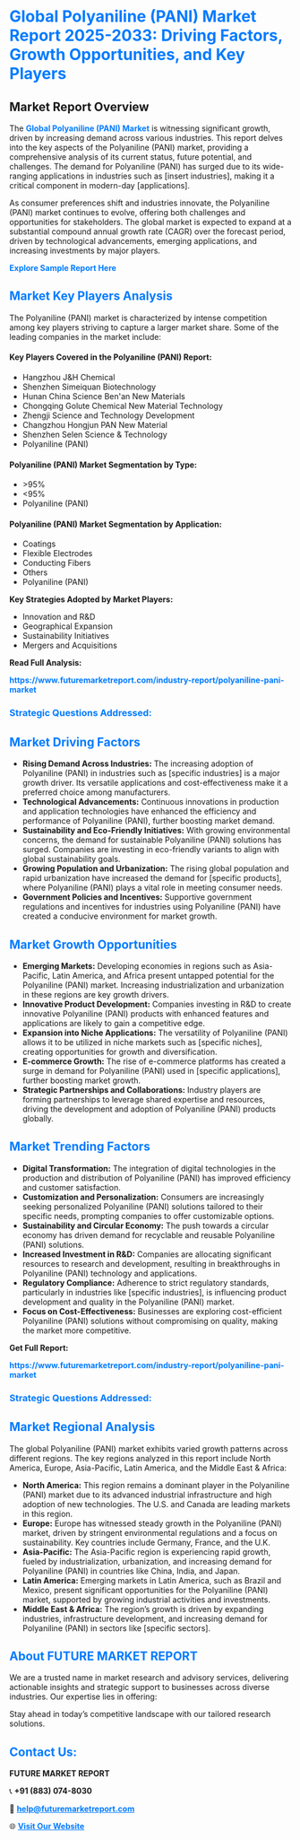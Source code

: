 <h1 style="color: #007BFF;">Global Polyaniline (PANI) Market Report 2025-2033: Driving Factors, Growth Opportunities, and Key Players</h1>

<section id="overview">
<h2>Market Report Overview</h2>
<p>The <a href="https://www.futuremarketreport.com/industry-report/polyaniline-pani-market" style="color: #007BFF; text-decoration: none;"><strong>Global Polyaniline (PANI) Market</strong></a> is witnessing significant growth, driven by increasing demand across various industries. This report delves into the key aspects of the Polyaniline (PANI) market, providing a comprehensive analysis of its current status, future potential, and challenges. The demand for Polyaniline (PANI) has surged due to its wide-ranging applications in industries such as [insert industries], making it a critical component in modern-day [applications].</p>
<p>As consumer preferences shift and industries innovate, the Polyaniline (PANI) market continues to evolve, offering both challenges and opportunities for stakeholders. The global market is expected to expand at a substantial compound annual growth rate (CAGR) over the forecast period, driven by technological advancements, emerging applications, and increasing investments by major players.</p>
</section>

<section id="overview">
<p><a href="https://www.futuremarketreport.com/request-sample/reportId=107944" style="color: #007BFF; text-decoration: none;"><strong>Explore Sample Report Here</strong></a></p>
</section>

<section id="key-players">
<h2 style="color: #007BFF;">Market Key Players Analysis</h2>
<p>The Polyaniline (PANI) market is characterized by intense competition among key players striving to capture a larger market share. Some of the leading companies in the market include:</p>
<h4>Key Players Covered in the Polyaniline (PANI) Report:</h4>
<ul><li>Hangzhou J&amp;H Chemical</li><li>Shenzhen Simeiquan Biotechnology</li><li>Hunan China Science Ben&#039;an New Materials</li><li>Chongqing Golute Chemical New Material Technology</li><li>Zhengji Science and Technology Development</li><li>Changzhou Hongjun PAN New Material</li><li>Shenzhen Selen Science &amp; Technology</li><li>Polyaniline (PANI)</li></ul>
<h4>Polyaniline (PANI) Market Segmentation by Type:</h4>
<ul><li>&gt;95%</li><li>&lt;95%</li><li>Polyaniline (PANI)</li></ul>

<h4>Polyaniline (PANI) Market Segmentation by Application:</h4>
<ul><li>Coatings</li><li>Flexible Electrodes</li><li>Conducting Fibers</li><li>Others</li><li>Polyaniline (PANI)</li></ul>
<p><strong>Key Strategies Adopted by Market Players:</strong></p>
<ul>
<li>Innovation and R&D</li>
<li>Geographical Expansion</li>
<li>Sustainability Initiatives</li>
<li>Mergers and Acquisitions</li>
</ul>
</section>

<section>
<p><strong>Read Full Analysis: </strong></p><a href="https://www.futuremarketreport.com/industry-report/polyaniline-pani-market" style="color: #007BFF; text-decoration: none;"><strong>https://www.futuremarketreport.com/industry-report/polyaniline-pani-market</strong></a>
<h3 style="color: #007BFF;">Strategic Questions Addressed:</h3>
</section>

<section id="driving-factors">
<h2 style="color: #007BFF;">Market Driving Factors</h2>
<ul>
<li><strong>Rising Demand Across Industries:</strong> The increasing adoption of Polyaniline (PANI) in industries such as [specific industries] is a major growth driver. Its versatile applications and cost-effectiveness make it a preferred choice among manufacturers.</li>
<li><strong>Technological Advancements:</strong> Continuous innovations in production and application technologies have enhanced the efficiency and performance of Polyaniline (PANI), further boosting market demand.</li>
<li><strong>Sustainability and Eco-Friendly Initiatives:</strong> With growing environmental concerns, the demand for sustainable Polyaniline (PANI) solutions has surged. Companies are investing in eco-friendly variants to align with global sustainability goals.</li>
<li><strong>Growing Population and Urbanization:</strong> The rising global population and rapid urbanization have increased the demand for [specific products], where Polyaniline (PANI) plays a vital role in meeting consumer needs.</li>
<li><strong>Government Policies and Incentives:</strong> Supportive government regulations and incentives for industries using Polyaniline (PANI) have created a conducive environment for market growth.</li>
</ul>
</section>

<section id="growth-opportunities">
<h2 style="color: #007BFF;">Market Growth Opportunities</h2>
<ul>
<li><strong>Emerging Markets:</strong> Developing economies in regions such as Asia-Pacific, Latin America, and Africa present untapped potential for the Polyaniline (PANI) market. Increasing industrialization and urbanization in these regions are key growth drivers.</li>
<li><strong>Innovative Product Development:</strong> Companies investing in R&D to create innovative Polyaniline (PANI) products with enhanced features and applications are likely to gain a competitive edge.</li>
<li><strong>Expansion into Niche Applications:</strong> The versatility of Polyaniline (PANI) allows it to be utilized in niche markets such as [specific niches], creating opportunities for growth and diversification.</li>
<li><strong>E-commerce Growth:</strong> The rise of e-commerce platforms has created a surge in demand for Polyaniline (PANI) used in [specific applications], further boosting market growth.</li>
<li><strong>Strategic Partnerships and Collaborations:</strong> Industry players are forming partnerships to leverage shared expertise and resources, driving the development and adoption of Polyaniline (PANI) products globally.</li>
</ul>
</section>

<section id="trending-factors">
<h2 style="color: #007BFF;">Market Trending Factors</h2>
<ul>
<li><strong>Digital Transformation:</strong> The integration of digital technologies in the production and distribution of Polyaniline (PANI) has improved efficiency and customer satisfaction.</li>
<li><strong>Customization and Personalization:</strong> Consumers are increasingly seeking personalized Polyaniline (PANI) solutions tailored to their specific needs, prompting companies to offer customizable options.</li>
<li><strong>Sustainability and Circular Economy:</strong> The push towards a circular economy has driven demand for recyclable and reusable Polyaniline (PANI) solutions.</li>
<li><strong>Increased Investment in R&D:</strong> Companies are allocating significant resources to research and development, resulting in breakthroughs in Polyaniline (PANI) technology and applications.</li>
<li><strong>Regulatory Compliance:</strong> Adherence to strict regulatory standards, particularly in industries like [specific industries], is influencing product development and quality in the Polyaniline (PANI) market.</li>
<li><strong>Focus on Cost-Effectiveness:</strong> Businesses are exploring cost-efficient Polyaniline (PANI) solutions without compromising on quality, making the market more competitive.</li>
</ul>
</section>

<section>
<p><strong>Get Full Report: </strong></p><a href="https://www.futuremarketreport.com/industry-report/polyaniline-pani-market" style="color: #007BFF; text-decoration: none;"><strong>https://www.futuremarketreport.com/industry-report/polyaniline-pani-market</strong></a>
<h3 style="color: #007BFF;">Strategic Questions Addressed:</h3>
</section>


<section id="regional-analysis">
<h2 style="color: #007BFF;">Market Regional Analysis</h2>
<p>The global Polyaniline (PANI) market exhibits varied growth patterns across different regions. The key regions analyzed in this report include North America, Europe, Asia-Pacific, Latin America, and the Middle East & Africa:</p>
<ul>
<li><strong>North America:</strong> This region remains a dominant player in the Polyaniline (PANI) market due to its advanced industrial infrastructure and high adoption of new technologies. The U.S. and Canada are leading markets in this region.</li>
<li><strong>Europe:</strong> Europe has witnessed steady growth in the Polyaniline (PANI) market, driven by stringent environmental regulations and a focus on sustainability. Key countries include Germany, France, and the U.K.</li>
<li><strong>Asia-Pacific:</strong> The Asia-Pacific region is experiencing rapid growth, fueled by industrialization, urbanization, and increasing demand for Polyaniline (PANI) in countries like China, India, and Japan.</li>
<li><strong>Latin America:</strong> Emerging markets in Latin America, such as Brazil and Mexico, present significant opportunities for the Polyaniline (PANI) market, supported by growing industrial activities and investments.</li>
<li><strong>Middle East & Africa:</strong> The region’s growth is driven by expanding industries, infrastructure development, and increasing demand for Polyaniline (PANI) in sectors like [specific sectors].</li>
</ul>
</section>

<footer>
<h2 style="color: #007BFF;">About FUTURE MARKET REPORT</h2>
<p>We are a trusted name in market research and advisory services, delivering actionable insights and strategic support to businesses across diverse industries. Our expertise lies in offering:</p>

<p>Stay ahead in today’s competitive landscape with our tailored research solutions.</p>

<h2 style="color: #007BFF;">Contact Us:</h2>
<p><strong>FUTURE MARKET REPORT</strong></p>
<p>📞 <strong>+91 (883) 074-8030</strong></p>
<p>📧 <strong><a href="mailto:help@futuremarketreport.com" style="color: #007BFF;">help@futuremarketreport.com</a></strong></p>
<p>🌐 <strong><a href="https://www.futuremarketreport.com/" style="color: #007BFF;">Visit Our Website</a></strong></p>
</footer>